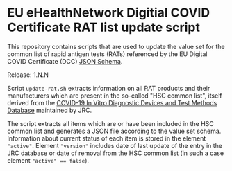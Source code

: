 # EU eHealthNetwork Digitial COVID Certificate RAT list update script

This repository contains scripts that are used to update the value set for the common list of rapid antigen tests (RATs) referenced by the EU Digital COVID Certificate (DCC) [JSON Schema](https://github.com/ehn-dcc-development/ehn-dcc-schema).

Release: 1.N.N

Script `update-rat.sh` extracts information on all RAT products and their manufacturers which are present in the so-called "HSC common list", itself derived from the [COVID-19 In Vitro Diagnostic Devices and Test Methods Database](https://covid-19-diagnostics.jrc.ec.europa.eu/devices) maintained by JRC.

The script extracts all items which are or have been included in the HSC common list and generates a JSON file according to the value set schema. Information about current status of each item is stored in the element `"active"`. Element `"version"` includes date of last update of the entry in the JRC database or date of removal from the HSC common list (in such a case element `"active" == false`).
